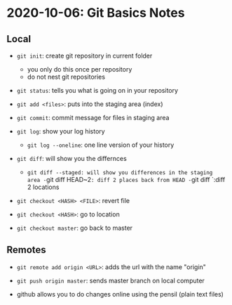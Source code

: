 
# 2020-10-06: Git Basics Notes

## Local

- `git init`: create git repository in current folder
	- you only do this once per repository
	- do not nest git repositories
- `git status`: tells you what is going on in your repository
- `git add <files>`: puts  <files> into the staging area (index)
- `git commit`: commit message for files in staging area
- `git log`: show your log history
	- `git log --oneline`: one line version of your history

- `git diff`: will show you the differnces
	- `git diff --staged: will show you differences in the staging area
	-`git diff HEAD~2`: diff 2 places back from HEAD
	-`git diff <HASH>`:diff 2 locations

- `git checkout <HASH> <FILE>`: revert file
- `git checkout <HASH>`: go to location
- `git checkout master`: go back to master

## Remotes

- `git remote add origin <URL>`: adds the url with the name "origin"

- `git push origin master`: sends master branch on local computer

- github allows you to do changes online using the pensil (plain text files)
